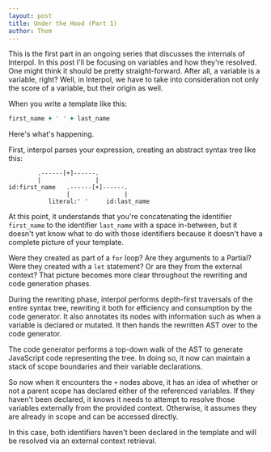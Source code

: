 ```yaml
---
layout: post
title: Under the Hood (Part 1)
author: Thom
--- 
```

This is the first part in an ongoing series that discusses the internals of Interpol.  In this post I'll be focusing on variables and how they're resolved.  One might think it should be pretty straight-forward.  After all, a variable is a variable, right?  Well, in Interpol, we have to take into consideration not only the score of a variable, but their origin as well.

When you write a template like this:

```ruby
first_name + ' ' + last_name
```

Here's what's happening.

First, interpol parses your expression, creating an abstract syntax tree like this:

```
        .------[+]------.
        |               |
id:first_name   .------[+]------.
                |               |
           literal:' '     id:last_name
```

At this point, it understands that you're concatenating the identifier `first_name` to the identifier `last_name` with a space in-between, but it doesn't yet know what to do with those identifiers because it doesn't have a complete picture of your template.

Were they created as part of a `for` loop?  Are they arguments to a Partial?  Were they created with a `let` statement?  Or are they from the external context?  That picture becomes more clear throughout the rewriting and code generation phases.

During the rewriting phase, interpol performs depth-first traversals of the entire syntax tree, rewriting it both for efficiency and consumption by the code generator.  It also annotates its nodes with information such as when a variable is declared or mutated.  It then hands the rewritten AST over to the code generator.

The code generator performs a top-down walk of the AST to generate JavaScript code representing the tree.  In doing so, it now can maintain a stack of scope boundaries and their variable declarations.

So now when it encounters the `+` nodes above, it has an idea of whether or not a parent scope has declared either of the referenced variables.  If they haven't been declared, it knows it needs to attempt to resolve those variables externally from the provided context. Otherwise, it assumes they are already in scope and can be accessed directly.

In this case, both identifiers haven't been declared in the template and will be resolved via an external context retrieval.

